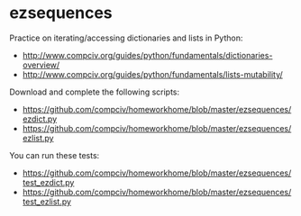 # ezsequences 

Practice on iterating/accessing dictionaries and lists in Python:

- http://www.compciv.org/guides/python/fundamentals/dictionaries-overview/
- http://www.compciv.org/guides/python/fundamentals/lists-mutability/

Download and complete the following scripts:

- https://github.com/compciv/homeworkhome/blob/master/ezsequences/ezdict.py
- https://github.com/compciv/homeworkhome/blob/master/ezsequences/ezlist.py

You can run these tests:

- https://github.com/compciv/homeworkhome/blob/master/ezsequences/test_ezdict.py
- https://github.com/compciv/homeworkhome/blob/master/ezsequences/test_ezlist.py
